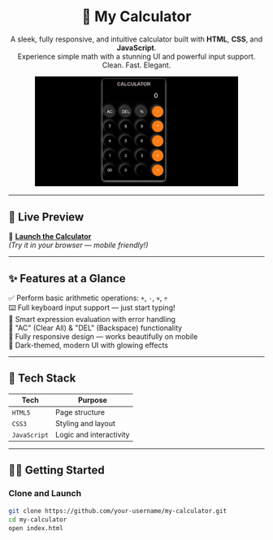 <h1 align="center">🚀 My Calculator</h1>

<p align="center">
  A sleek, fully responsive, and intuitive calculator built with <strong>HTML</strong>, <strong>CSS</strong>, and <strong>JavaScript</strong>. <br>
  Experience simple math with a stunning UI and powerful input support. Clean. Fast. Elegant.
</p>

<p align="center">
  <img src="https://github.com/Ajayyadav0001/BasicCalculator/blob/main/Screenshot%202025-04-30%20000942.png" width="400" alt="Calculator Screenshot" />
</p>

---

## 🌟 Live Preview

🔗 [**Launch the Calculator**](https://your-username.github.io/my-calculator)  
*(Try it in your browser — mobile friendly!)*

---

## ✨ Features at a Glance

✅ Perform basic arithmetic operations: `+`, `-`, `×`, `÷`  
⌨️ Full keyboard input support — just start typing!  
🧠 Smart expression evaluation with error handling  
🧽 "AC" (Clear All) & "DEL" (Backspace) functionality  
📱 Fully responsive design — works beautifully on mobile  
🎨 Dark-themed, modern UI with glowing effects

---

## 📌 Tech Stack

| Tech         | Purpose                 |
|--------------|--------------------------|
| `HTML5`      | Page structure           |
| `CSS3`       | Styling and layout       |
| `JavaScript` | Logic and interactivity  |

---

## 🧑‍💻 Getting Started

### Clone and Launch

```bash
git clone https://github.com/your-username/my-calculator.git
cd my-calculator
open index.html
